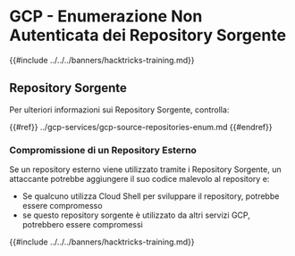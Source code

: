 # GCP - Enumerazione Non Autenticata dei Repository Sorgente

{{#include ../../../banners/hacktricks-training.md}}

## Repository Sorgente

Per ulteriori informazioni sui Repository Sorgente, controlla:

{{#ref}}
../gcp-services/gcp-source-repositories-enum.md
{{#endref}}

### Compromissione di un Repository Esterno

Se un repository esterno viene utilizzato tramite i Repository Sorgente, un attaccante potrebbe aggiungere il suo codice malevolo al repository e:

- Se qualcuno utilizza Cloud Shell per sviluppare il repository, potrebbe essere compromesso
- se questo repository sorgente è utilizzato da altri servizi GCP, potrebbero essere compromessi

{{#include ../../../banners/hacktricks-training.md}}

